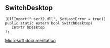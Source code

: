 ## SwitchDesktop

```
[DllImport("user32.dll", SetLastError = true)]
public static extern bool SwitchDesktop(
   IntPtr hDesktop
);
```

[Microsoft documentation](https://docs.microsoft.com/en-us/windows/win32/api/winuser/nf-winuser-switchdesktop)
